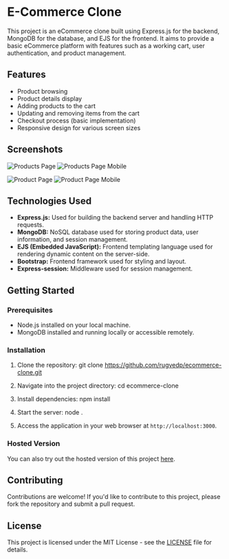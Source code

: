 # E-Commerce Clone

This project is an eCommerce clone built using Express.js for the backend, MongoDB for the database, and EJS for the frontend. It aims to provide a basic eCommerce platform with features such as a working cart, user authentication, and product management.

## Features

- Product browsing
- Product details display
- Adding products to the cart
- Updating and removing items from the cart
- Checkout process (basic implementation)
- Responsive design for various screen sizes

## Screenshots

![Products Page](https://media.discordapp.net/attachments/952182051564556348/1207018134825861191/image.png?ex=65de1e3c&is=65cba93c&hm=fc5878635aa0d061095b17b4c6a45c5b37400e1bee1051f6dba262c8f90785bc&=&format=webp&quality=lossless&width=682&height=468) ![Products Page Mobile](https://media.discordapp.net/attachments/952182051564556348/1207018621570650182/WhatsApp_Image_2024-02-13_at_11.10.17_PM.jpeg?ex=65de1eb0&is=65cba9b0&hm=8c4ea4b8a2c85213200ab22b059995c291a51be59ec3438c40bdd1b9c565e468&=&format=webp&width=240&height=467)

![Product Page](https://media.discordapp.net/attachments/952182051564556348/1207019057774207066/image.png?ex=65de1f18&is=65cbaa18&hm=d8b4303a7ed4e962d5772fd9c20be4429c4cf64d439e47369cf7252df5a8c635&=&format=webp&quality=lossless&width=722&height=468) ![Product Page Mobile](https://media.discordapp.net/attachments/952182051564556348/1207019416081014874/WhatsApp_Image_2024-02-13_at_11.13.21_PM.jpeg?ex=65de1f6e&is=65cbaa6e&hm=1c86e710b7cff17d08be065423fbd9e94147efeb3768e5a947c3b32857654535&=&format=webp&width=226&height=468)


## Technologies Used

- **Express.js:** Used for building the backend server and handling HTTP requests.
- **MongoDB:** NoSQL database used for storing product data, user information, and session management.
- **EJS (Embedded JavaScript):** Frontend templating language used for rendering dynamic content on the server-side.
- **Bootstrap:** Frontend framework used for styling and layout.
- **Express-session:** Middleware used for session management.

## Getting Started

### Prerequisites

- Node.js installed on your local machine.
- MongoDB installed and running locally or accessible remotely.

### Installation

1. Clone the repository:
git clone https://github.com/rugvedp/ecommerce-clone.git

2. Navigate into the project directory:
cd ecommerce-clone 

3. Install dependencies:
npm install

4. Start the server:
node .


5. Access the application in your web browser at `http://localhost:3000`.

### Hosted Version

You can also try out the hosted version of this project [here](https://rugvedp-ecommerce.cyclic.app).

## Contributing

Contributions are welcome! If you'd like to contribute to this project, please fork the repository and submit a pull request.

## License

This project is licensed under the MIT License - see the [LICENSE](LICENSE) file for details.
